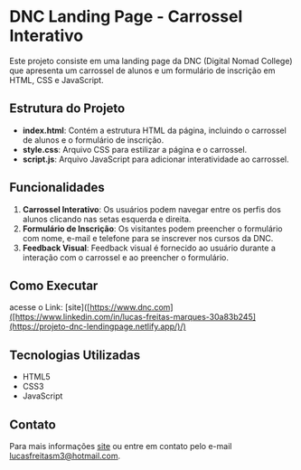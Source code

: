 # DNC Landing Page - Carrossel Interativo

Este projeto consiste em uma landing page da DNC (Digital Nomad College) que apresenta um carrossel de alunos e um formulário de inscrição em HTML, CSS e JavaScript.

## Estrutura do Projeto

- **index.html**: Contém a estrutura HTML da página, incluindo o carrossel de alunos e o formulário de inscrição.
- **style.css**: Arquivo CSS para estilizar a página e o carrossel.
- **script.js**: Arquivo JavaScript para adicionar interatividade ao carrossel.

## Funcionalidades

1. **Carrossel Interativo**: Os usuários podem navegar entre os perfis dos alunos clicando nas setas esquerda e direita.
2. **Formulário de Inscrição**: Os visitantes podem preencher o formulário com nome, e-mail e telefone para se inscrever nos cursos da DNC.
3. **Feedback Visual**: Feedback visual é fornecido ao usuário durante a interação com o carrossel e ao preencher o formulário.

## Como Executar

acesse o Link: [site]([https://www.dnc.com]([https://www.linkedin.com/in/lucas-freitas-marques-30a83b245](https://projeto-dnc-lendingpage.netlify.app/)/)

## Tecnologias Utilizadas

- HTML5
- CSS3
- JavaScript


## Contato

Para mais informações  [site]([https://www.dnc.com](https://www.linkedin.com/in/lucas-freitas-marques-30a83b245/)) ou entre em contato pelo e-mail lucasfreitasm3@hotmail.com.
